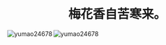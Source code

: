 <div align="center"> <h1>梅花香自苦寒来。</h1> </div>

<div>
    <img align="left" src="https://github-readme-stats.vercel.app/api/top-langs?username=yumao24678&show_icons=true&locale=cn&layout=compact" alt="yumao24678" />
    <img align="center" src="https://github-readme-stats.vercel.app/api?username=yumao24678&show_icons=true&locale=cn" alt="yumao24678" />
</div>

